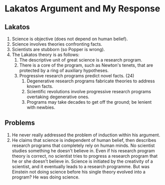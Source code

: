 # Lakatos Argument and My Response

## Lakatos

1. Science is objective (does not depend on human belief).
2. Science involves theories confronting facts.
3. Scientists are stubborn (so Popper is wrong).
4. The Lakatos theory is as follows:
   1. The descriptive unit of great science is a research program.
   2. There is a core of the program, such as Newton's tenets, that are protected by a ring of auxiliary hypotheses.
   3. Progressive research programs predict novel facts. (24)
      1. Degenerative research programs fabricate theories to address known facts.
      2. Scientific revolutions involve progressive research programs overtaking degenerative ones.
      3. Programs may take decades to get off the ground; be lenient with newbies.

## Problems

1. He never really addressed the problem of induction within his argument.
2. He claims that science is independent of human belief, then describes research programs that completely rely on human minds. No scientist studies something he doesn't believe in. Even if his research program theory is correct, no scientist tries to progress a research program that he or she doesn't believe in. Science is initiated by the creativity of a scientist, and it eventually leads to a research programme. But was Einstein not doing science before his single theory evolved into a program? He was doing science. 